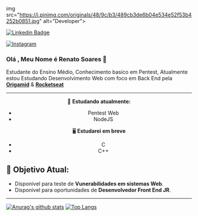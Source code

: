 img src="https://i.pinimg.com/originals/48/9c/b3/489cb3de6b04e534e52f53b4252b0851.jpg" alt="Developer">

[![Linkedin Badge](https://img.shields.io/badge/-Renato_Soares-blue?style=flat-square&logo=Linkedin&logoColor=white&link=https://www.linkedin.com/in/RenatoSoares/)](https://www.linkedin.com/in/renato-soares-b5019a1b9/)

<a href="https://www.instagram.com/giantcard5/" target="_blank">
<img src="https://img.shields.io/badge/Instagram-%23E4405F.svg?&style=flat-square&logo=instagram&logoColor=white" alt="Instagram">
</a>

### Olá , Meu Nome é Renato Soares 🖤

Estudante do Ensino Médio, Conhecimento basico em Pentest, Atualmente estou Estudando Desenvolvimento Web com foco em Back End pela **[Origamid](https://www.origamid.com/)** & **[Rocketseat](https://app.rocketseat.com.br/starter)**

---

<center>

📌 **Estudando atualmente:**

- Pentest Web
- NodeJS

🖥 **Estudarei em breve**

- C
- C++

</center>

## 🎯 **Objetivo Atual:**

- Disponivel para teste de **Vunerabilidades em sistemas Web**.
- Disponivel para oportunidades de **Desenvolvedor Front End JR**.

---

[![Anurag's github stats](https://github-readme-stats.vercel.app/api?username=Giantcard5)](https://github.com/anuraghazra/github-readme-stats)
[![Top Langs](https://github-readme-stats.vercel.app/api/top-langs/?username=Giantcard5&layout=compact)](https://github.com/anuraghazra/github-readme-stats)
